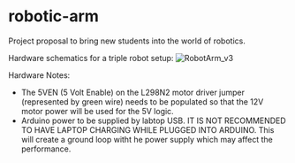 # robotic-arm
Project proposal to bring new students into the world of robotics. 

Hardware schematics for a triple robot setup:
![RobotArm_v3](https://user-images.githubusercontent.com/44278520/176324055-b179a24d-395d-467a-9047-de991181f05e.png)



Hardware Notes:
- The 5VEN (5 Volt Enable) on the L298N2 motor driver jumper (represented by green wire) needs to be populated so that the 12V motor power will be used for the 5V logic.
- Arduino power to be supplied by labtop USB. IT IS NOT RECOMMENDED TO HAVE LAPTOP CHARGING WHILE PLUGGED INTO ARDUINO. This will create a ground loop witht he power supply which may affect the performance.
